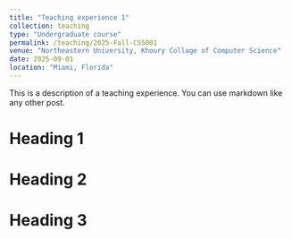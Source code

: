 ```yaml
---
title: "Teaching experience 1"
collection: teaching
type: "Undergraduate course"
permalink: /teaching/2025-Fall-CS5001
venue: "Northeastern University, Khoury Collage of Computer Science"
date: 2025-09-01
location: "Miami, Florida"
---
```


This is a description of a teaching experience. You can use markdown like any other post.

Heading 1
======

Heading 2
======

Heading 3
======
